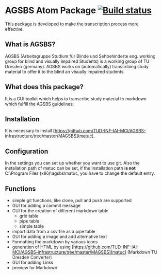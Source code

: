 # AGSBS Atom Package [![Build status](https://travis-ci.org/TUD-INF-IAI-MCI/agsbs_atom_package.svg?branch=master)](https://travis-ci.org/TUD-INF-IAI-MCI/agsbs_atom_package?branch=master)

This package is developed to make the transcription process more effective.

## What is AGSBS?

AGSBS (Arbeitsgruppe Studium für Blinde und Sehbehinderte eng. working group for blind and visually impaired Students) is a working group of TU Dresden (germany). AGSBS works on (automatically) transcribing study material to offer it to the blind an visually impaired students.

## What does this package?
It is a GUI toolkit which helps to transcribe study material to markdown which fulfill the AGSBS guidelines.

## Installation
It is necessary to install [https://github.com/TUD-INF-IAI-MCI/AGSBS-infrastructure/tree/master/MAGSBS](matuc).

## Configuration
In the settings you can set up whether you want to use git.
Also the installation path of matuc can be set, if the installation path **is not** C:\\Program Files (x86)\\agsbs\\matuc, you have to change the default entry.

## Functions
- simple git functions, like clone, pull and push are supported
- GUI for adding a commit message
- GUI for the creation of different markdown table
  - grid table
  - pipe table
  - simple table
- import data from a csv file as a pipe table
- GUI for adding a image and add alternative text
- Formatting the markdown by various icons
- generation of HTML by using [https://github.com/TUD-INF-IAI-MCI/AGSBS-infrastructure/tree/master/MAGSBS](matuc) (Markdown TU Dresden Converter)
- GUI for adding Links
- preview for Markdown
